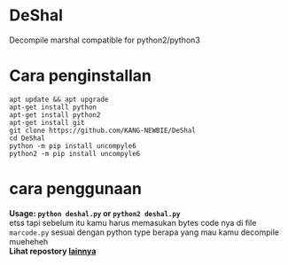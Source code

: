 # DeShal
Decompile marshal compatible for python2/python3

# Cara penginstallan
```
apt update && apt upgrade
apt-get install python
apt-get install python2
apt-get install git
git clone https://github.com/KANG-NEWBIE/DeShal
cd DeShal
python -m pip install uncompyle6
python2 -m pip install uncompyle6
```

# cara penggunaan
<b>Usage: ```python deshal.py``` or ```python2 deshal.py```</b><br>
etss tapi sebelum itu kamu harus memasukan bytes code nya di file ```marcode.py``` sesuai dengan python type berapa yang mau kamu decompile mueheheh<br>
<b>Lihat repostory <a href='https://github.com/KANG-NEWBIE?tab=repositories'> lainnya</a></b>
